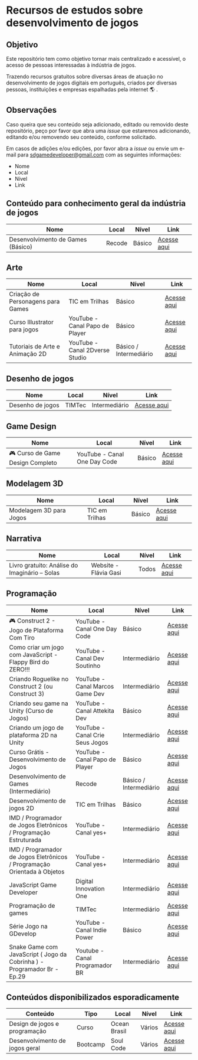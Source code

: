 # Recursos de estudos sobre desenvolvimento de jogos

## Objetivo
Este repositório tem como objetivo tornar mais centralizado e acessível, o acesso de pessoas interessadas à indústria de jogos.

Trazendo recursos gratuitos sobre diversas áreas de atuação no desenvolvimento de jogos digitais em português, criados por diversas pessoas, instituições e empresas espalhadas pela internet :earth_americas: .

## Observações
Caso queira que seu conteúdo seja adicionado, editado ou removido deste repositório, peço por favor que abra uma *issue* que estaremos adicionando, editando e/ou removendo seu conteúdo, conforme solicitado.

Em casos de adições e/ou edições, por favor abra a *issue* ou envie um e-mail para [sdgamedeveloper@gmail.com](mailto:sdgamedeveloper@gmail.com?subject=Adi%C3%A7%C3%A3o/Edi%C3%A7%C3%A3o%20de%20conte%C3%BAdo%20no%20reposit%C3%B3rio%20de%20recursos%20de%20estudos%20de%20jogos) com as seguintes informações:

- Nome
- Local 
- Nível 
- Link

## Conteúdo para conhecimento geral da indústria de jogos

| Nome | Local | Nível | Link |
|------|------|------|------|
| Desenvolvimento de Games (Básico) | Recode | Básico | [Acesse aqui](https://recode.org.br/desenvolvimento-de-games-basico/) |

## Arte

| Nome | Local | Nível | Link |
|------|------|------|------|
| Criação de Personagens para Games | TIC em Trilhas | Básico | [Acesse aqui](https://ticemtrilhas.org.br/trail/0aec16b8-ecdf-4bd7-81d0-3b4f25191399) |
| Curso Illustrator para jogos | YouTube - Canal Papo de Player | Básico | [Acesse aqui](https://www.youtube.com/playlist?list=PLYOZqxNe79xL_nW5dbvZ6Mjmy3HQAm4px) |
| Tutoriais de Arte e Animação 2D | YouTube - Canal 2Dverse Studio | Básico / Intermediário | [Acesse aqui](https://youtube.com/playlist?list=PLFQco0yq7-iUz70BtGrDgU7sQUVagv9Wo) |

## Desenho de jogos

| Nome | Local | Nível | Link |
|------|------|------|------|
| Desenho de jogos | TIMTec | Intermediário | [Acesse aqui](https://cursos.timtec.com.br/course/desenhodejogos/intro) |

## Game Design

| Nome | Local | Nível | Link |
|------|------|------|------|
| 🎮 Curso de Game Design Completo | YouTube - Canal One Day Code | Básico | [Acesse aqui](https://youtube.com/playlist?list=PLGgRtySq3SDP8v4ezAdwaP_DX8NTLAK4i) |

## Modelagem 3D

| Nome | Local | Nível | Link |
|------|------|------|------|
| Modelagem 3D para Jogos | TIC em Trilhas | Básico | [Acesse aqui](https://ticemtrilhas.org.br/trail/1c0b0244-d089-49ee-8f64-5b2f407329d3) |

## Narrativa

| Nome | Local | Nível | Link |
|------|------|------|------|
| Livro gratuito: Análise do Imaginário – Solas | Website - Flávia Gasi | Todos | [Acesse aqui](https://flaviagasi.com.br/loja/produto/livro-gratuito-analise-do-imaginario-solas/) |

## Programação

| Nome| Local | Nível | Link |
|------|------|------|------|
| 🎮 Construct 2 - Jogo de Plataforma Com Tiro | YouTube - Canal One Day Code | Básico | [Acesse aqui](https://youtube.com/playlist?list=PLGgRtySq3SDOl66hqvORU-04uffCFK0I3) |
| Como criar um jogo com JavaScript - Flappy Bird do ZERO!!! | YouTube - Canal Dev Soutinho | Intermediário | [Acesse aqui](https://youtube.com/playlist?list=PLTcmLKdIkOWmeNferJ292VYKBXydGeDej) |
| Criando Roguelike no Construct 2 (ou Construct 3) | YouTube - Canal Marcos Game Dev | Intermediário | [Acesse aqui](https://www.youtube.com/playlist?list=PLuDpKE2ECBosjwzkBzyTCOGr8WDLXflY6) |
| Criando seu game na Unity (Curso de Jogos) | YouTube - Canal Attekita Dev | Básico | [Acesse aqui](https://youtube.com/playlist?list=PLprgbdnzrDkH4AP7Qv-xKMvuGCMT54y8O) |
| Criando um jogo de plataforma 2D na Unity | YouTube - Canal Crie Seus Jogos | Intermediário | [Acesse aqui](https://youtube.com/playlist?list=PLW-9djkTMdfVNJD9aEnoOzkrU8dUoD7j4) |
| Curso Grátis - Desenvolvimento de Jogos | YouTube - Canal Papo de Player | Básico | [Acesse aqui](https://www.youtube.com/playlist?list=PLYOZqxNe79xL1Y7yXGZoPED-CNcqTTxJg) |
| Desenvolvimento de Games (Intermediário) | Recode | Básico / Intermediário | [Acesse aqui](https://recode.org.br/desenvolvimento-de-games-intermediario/) |
| Desenvolvimento de jogos 2D | TIC em Trilhas | Básico | [Acesse aqui](https://ticemtrilhas.org.br/trail/9175d9c2-d089-4680-bbb5-938c0162afc9) |
| IMD / Programador de Jogos Eletrônicos / Programação Estruturada | YouTube - Canal yes+ | Intermediário | [Acesse aqui](https://youtube.com/playlist?list=PLh4r1Nccl2fQrlLbt_MxbYFgmLpGq3Vnw) |
| IMD / Programador de Jogos Eletrônicos / Programação Orientada à Objetos | YouTube - Canal yes+ | Intermediário | [Acesse aqui](https://youtube.com/playlist?list=PLh4r1Nccl2fRTQhs4NEjwGfYeFEQvFFx1) |
| JavaScript Game Developer | Digital Innovation One | Intermediário | [Acesse aqui](https://www.dio.me/bootcamp/javascript-game-developer) |
| Programação de games | TIMTec | Intermediário | [Acesse aqui](https://cursos.timtec.com.br/course/dev-jogos/intro) |
| Série Jogo na GDevelop | YouTube - Canal Indie Power | Básico | [Acesse aqui](https://youtube.com/playlist?list=PL7ahiqlvDiH6KNA4OfjImx2W0dbqv0X7U) |
| Snake Game com JavaScript ( Jogo da Cobrinha ) - Programador Br - Ep.29 | Youtube - Canal Programador BR | Intermediário | [Acesse aqui](https://youtu.be/Hua1OSXitdQ) |


## Conteúdos disponibilizados esporadicamente

| Conteúdo | Tipo | Local | Nível | Link |
|------|------|------|------|------|
| Design de jogos e programação | Curso | Ocean Brasil | Vários | [Acesse aqui](https://oceanbrasil.com/atividades) |
| Desenvolvimento de jogos geral | Bootcamp | Soul Code | Vários | [Acesse aqui](https://soulcode.com/) |